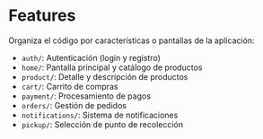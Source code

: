 # Features

Organiza el código por características o pantallas de la aplicación:

- `auth/`: Autenticación (login y registro)
- `home/`: Pantalla principal y catálogo de productos
- `product/`: Detalle y descripción de productos
- `cart/`: Carrito de compras
- `payment/`: Procesamiento de pagos
- `orders/`: Gestión de pedidos
- `notifications/`: Sistema de notificaciones
- `pickup/`: Selección de punto de recolección
